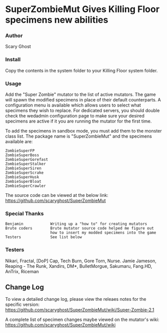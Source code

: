SuperZombieMut
Gives Killing Floor specimens new abilities
==================

### Author
Scary Ghost

### Install
Copy the contents in the system folder to your Killing Floor system folder.

### Usage
Add the "Super Zombie" mutator to the list of active mutators.  The game 
will spawn the modified specimens in place of their default counterparts.
A configuration menu is available which allows users to select what 
specimens they wish to replace.  For dedicated servers, you should double 
check the wedadmin configuration page to make sure your desired specimens 
are active if it you are running the mutator for the first time.

To add the specimens in sandbox mode, you must add them to the monster 
class list.  The package name is "SuperZombieMut" and the specimens available 
are:

    ZombieSuperFP
    ZombieSuperBoss
    ZombieSuperGorefast
    ZombieSuperStalker
    ZombieSuperSiren
    ZombieSuperScrake
    ZombieSuperHusk
    ZombieSuperBloat
    ZombieSuperCrawler

The source code can be viewed at the below link:
https://github.com/scaryghost/SuperZombieMut

### Special Thanks
    Benjamin            Writing up a "how to" for creating mutators
    Brute coders        Brute mutator source code helped me figure out 
                        how to insert my modded specimens into the game
    Testers             See list below

### Testers
Nikari, Fractal, [DoP] Cap, Tech Burn, Gore Torn, Nurse. Jamie Jameson, 
Reaping - The Runk, Xandirs, DM*, BulletMorgue, Sakumaru, Fang.HD, AnTrix, 
Riceman

## Change Log
To view a detailed change log, please view the releaes notes for the 
specific version:
https://github.com/scaryghost/SuperZombieMut/wiki/Super-Zombie-2.1

A complete list of specimen changes maybe viewed on the mutator's wiki:
https://github.com/scaryghost/SuperZombieMut/wiki

 
